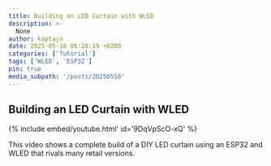 ```yaml
---
title: Building an LED Curtain with WLED
description: >-
  None
author: kaptajn
date: 2025-05-10 06:28:19 +0200
categories: ['Tutorial']
tags: ['WLED', 'ESP32']
pin: true
media_subpath: '/posts/20250510'
---
```


## Building an LED Curtain with WLED

{% include embed/youtube.html' id='9DqVpScO-xQ' %}

This video shows a complete build of a DIY LED curtain using an ESP32 and WLED that rivals many retail versions.
